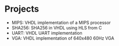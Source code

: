 # Projects
* MIPS: VHDL implementation of a MIPS processor
* SHA256: SHA256 in VHDL using HLS from C
* UART: VHDL UART implementation
* VGA: VHDL implementation of 640x480 60Hz VGA

